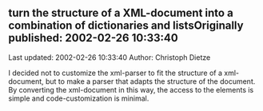 ## turn the structure of a XML-document into a combination of dictionaries and listsOriginally published: 2002-02-26 10:33:40 
Last updated: 2002-02-26 10:33:40 
Author: Christoph Dietze 
 
I decided not to customize the xml-parser to fit the structure of a xml-document, but to make a parser that adapts the structure of the document. By converting the xml-document in this way, the access to the elements is simple and code-customization is minimal.